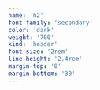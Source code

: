 ```yaml
---
name: 'h2'
font-family: 'secondary'
color: 'dark'
weight: '700'
kind: 'header'
font-size: '2rem'
line-height: '2.4rem'
margin-top: '0'
margin-bottom: '30'
---
```

